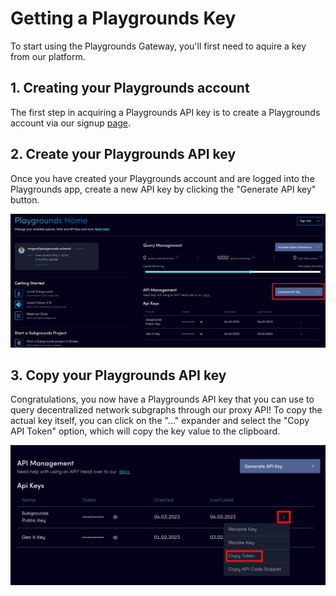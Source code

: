 # Getting a Playgrounds Key

To start using the Playgrounds Gateway, you'll first need to aquire a key from our platform.

## 1. Creating your Playgrounds account
The first step in acquiring a Playgrounds API key is to create a Playgrounds account via our signup [page](https://app.playgrounds.network/signup).

## 2. Create your Playgrounds API key
Once you have created your Playgrounds account and are logged into the Playgrounds app, create a new API key by clicking the "Generate API key" button.

![](/_static/assets/pg-app-create-api-key.png)

## 3. Copy your Playgrounds API key
Congratulations, you now have a Playgrounds API key that you can use to query decentralized network subgraphs through our proxy API! To copy the actual key itself, you can click on the "..." expander and select the "Copy API Token" option, which will copy the key value to the clipboard.

![](/_static/assets/pg-app-copy-api-key.png) 
